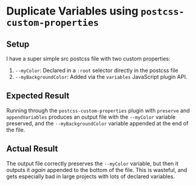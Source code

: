 # Duplicate Variables using `postcss-custom-properties`

## Setup

I have a super simple src postcss file with two custom properties:
1. `--myColor`: Declared in a `:root` selector directly in the postcss file
2. `--myBackgroundColor`: Added via the `variables` JavaScript plugin API.

## Expected Result

Running through the `postcss-custom-properties` plugin with `preserve` and `appendVariables`
produces an output file with the `--myColor` variable preserved, and the `--myBackgroundColor`
variable appended at the end of the file.

## Actual Result

The output file correctly preserves the `--myColor` variable, but then it outputs it _again_
appended to the bottom of the file. This is wasteful, and gets especially bad in large projects
with lots of declared variables.
